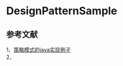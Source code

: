 # DesignPatternSample  

## 参考文献    
1、[策略模式的java实现例子](https://blog.csdn.net/pnjlc/article/details/52679339)   
2、  
